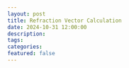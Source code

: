 ```yaml
---
layout: post
title: Refraction Vector Calculation
date: 2024-10-31 12:00:00
description:
tags:
categories:
featured: false
---
```



